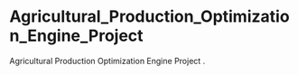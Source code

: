 # Agricultural_Production_Optimization_Engine_Project
Agricultural Production Optimization Engine Project . 
